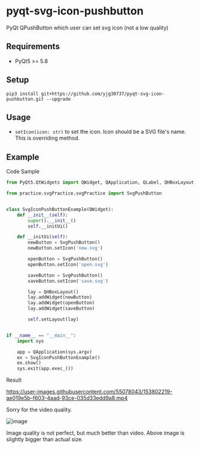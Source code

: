 # pyqt-svg-icon-pushbutton
PyQt QPushButton which user can set svg icon (not a low quality)

## Requirements
* PyQt5 >= 5.8

## Setup
```pip3 install git+https://github.com/yjg30737/pyqt-svg-icon-pushbutton.git --upgrade```

## Usage
* ```setIcon(icon: str)``` to set the icon. Icon should be a SVG file's name. This is overriding method.

## Example
Code Sample
```python
from PyQt5.QtWidgets import QWidget, QApplication, QLabel, QHBoxLayout

from practice.svgPractice.svgPractice import SvgPushButton


class SvgIconPushButtonExample(QWidget):
    def __init__(self):
        super().__init__()
        self.__initUi()

    def __initUi(self):
        newButton = SvgPushButton()
        newButton.setIcon('new.svg')

        openButton = SvgPushButton()
        openButton.setIcon('open.svg')

        saveButton = SvgPushButton()
        saveButton.setIcon('save.svg')

        lay = QHBoxLayout()
        lay.addWidget(newButton)
        lay.addWidget(openButton)
        lay.addWidget(saveButton)

        self.setLayout(lay)


if __name__ == "__main__":
    import sys

    app = QApplication(sys.argv)
    ex = SvgIconPushButtonExample()
    ex.show()
    sys.exit(app.exec_())
```

Result

https://user-images.githubusercontent.com/55078043/153802219-ae019e5b-f603-4aad-93ce-035d33edd9a8.mp4

Sorry for the video quality.

![image](https://user-images.githubusercontent.com/55078043/153802633-5517f7ac-3d86-4d7f-b2de-40dbc10a19f8.png)

Image quality is not perfect, but much better than video. Above image is slightly bigger than actual size.
